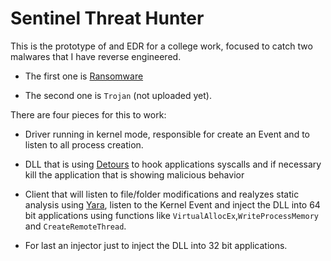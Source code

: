 # Sentinel Threat Hunter

This is the prototype of and EDR for a college work, focused to catch two malwares that I have reverse engineered. 

* The first one is [Ransomware](https://github.com/cristianrossettliotto/malware_analysis/tree/master/e5f60df786e9da9850b7f01480ebffced3be396618c230fa94b5cbc846723553)

* The second one is `Trojan` (not uploaded yet).



There are four pieces for this to work:


* Driver running in kernel mode, responsible for create an Event and to listen to all process creation.

* DLL that is using [Detours](https://github.com/microsoft/Detours) to hook applications syscalls and if necessary kill the application
that is showing malicious behavior

* Client that will listen to file/folder modifications and realyzes static analysis using [Yara](https://github.com/VirusTotal/yara), listen to the Kernel Event and inject the DLL into 64 bit applications using functions like `VirtualAllocEx`,`WriteProcessMemory` and `CreateRemoteThread`.

* For last an injector just to inject the DLL into 32 bit applications.